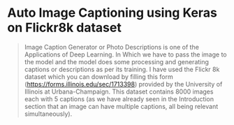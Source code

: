 # Auto Image Captioning using Keras on Flickr8k dataset 
>Image Caption Generator or Photo Descriptions is one of the Applications of Deep Learning. In Which we have to pass the image to the model and the model does some processing and generating captions or descriptions as per its training. 
>I have used the Flickr 8k dataset which you can download by filling this form (https://forms.illinois.edu/sec/1713398) provided by the University of Illinois at Urbana-Champaign.
>This dataset contains 8000 images each with 5 captions (as we have already seen in the Introduction section that an image can have multiple captions, all being relevant simultaneously).
